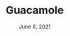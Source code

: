 ---
title: "Guacamole"
date: "June 8, 2021"
prepTime: "10 min" 
cookingTime: "0 min"
totalTime: "10 min"
topic: "Snack"
originalLink: "https://www.allrecipes.com/recipe/14231/guacamole/"
scottRating: 4
image: "../../images/recipe/Guacamole.png"
ingredients: [
  {
    name: "avacados",
    preparation: ", peeled and pitted", 
    amount: 3,
    unit: count
  },
  {
    name: "lime",
    preparation: ", juiced",
    amount: 1,
    unit: count
  },
  {
    name: "red onion",
    preparation: ", diced",
    amount: .5,
    unit: cup
  },
  {
    name: cilantro,
    amount: 3,
    unit: tablespoons
  },
  {
    name: "roma tomatoes",
    preparation: ", diced", 
    amount: 2,
    unit: count
  },
  {
    name: "garlic",
    preparation: ", minced",
    amount: 1,
    unit: tsp
  },
  {
    name: "cayenne pepper",
    preparation: ", ground ", 
    amount: 1,
    unit: pinch
  },
]
directions: [
  "Mash the lime and avacados together in medium bowl.",
  "Stir in the rest of the ingredients.",
  "Serve immidietely or refrigerate for one hour to let flavors combine."
]

---